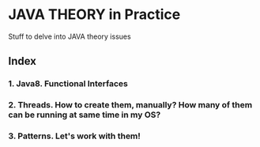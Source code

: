 # JAVA THEORY in Practice
Stuff to delve into JAVA theory issues

## Index
### 1. Java8. Functional Interfaces
### 2. Threads. How to create them, manually? How many of them can be running at same time in my OS?
### 3. Patterns. Let's work with them!
